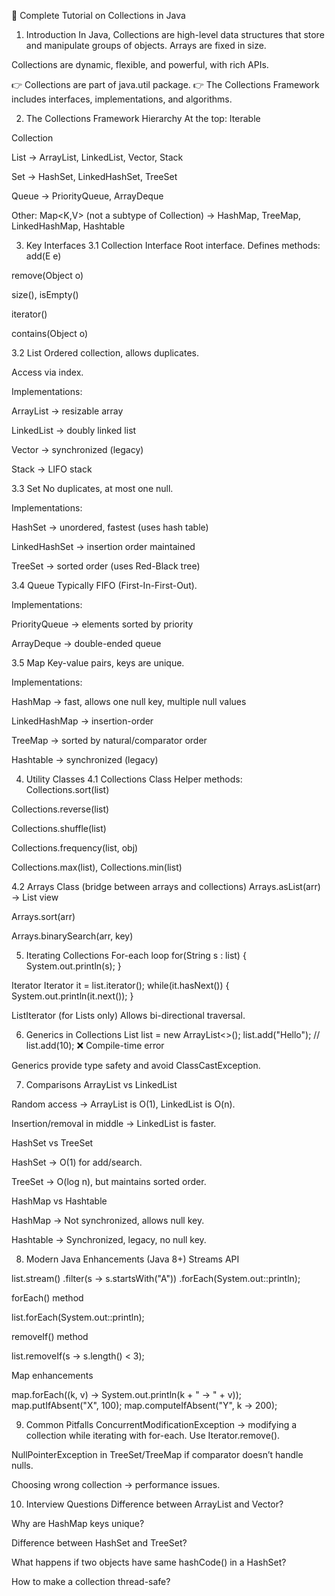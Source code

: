 📘 Complete Tutorial on Collections in Java

1. Introduction
In Java, Collections are high-level data structures that store and manipulate groups of objects.
Arrays are fixed in size.


Collections are dynamic, flexible, and powerful, with rich APIs.


👉 Collections are part of java.util package.
 👉 The Collections Framework includes interfaces, implementations, and algorithms.

2. The Collections Framework Hierarchy
At the top:
Iterable<E>


Collection<E>


List<E> → ArrayList, LinkedList, Vector, Stack


Set<E> → HashSet, LinkedHashSet, TreeSet


Queue<E> → PriorityQueue, ArrayDeque


Other:
Map<K,V> (not a subtype of Collection) → HashMap, TreeMap, LinkedHashMap, Hashtable



3. Key Interfaces
3.1 Collection Interface
Root interface. Defines methods:
add(E e)


remove(Object o)


size(), isEmpty()


iterator()


contains(Object o)


3.2 List
Ordered collection, allows duplicates.


Access via index.


Implementations:


ArrayList → resizable array


LinkedList → doubly linked list


Vector → synchronized (legacy)


Stack → LIFO stack


3.3 Set
No duplicates, at most one null.


Implementations:


HashSet → unordered, fastest (uses hash table)


LinkedHashSet → insertion order maintained


TreeSet → sorted order (uses Red-Black tree)


3.4 Queue
Typically FIFO (First-In-First-Out).


Implementations:


PriorityQueue → elements sorted by priority


ArrayDeque → double-ended queue


3.5 Map
Key-value pairs, keys are unique.


Implementations:


HashMap → fast, allows one null key, multiple null values


LinkedHashMap → insertion-order


TreeMap → sorted by natural/comparator order


Hashtable → synchronized (legacy)



4. Utility Classes
4.1 Collections Class
Helper methods:
Collections.sort(list)


Collections.reverse(list)


Collections.shuffle(list)


Collections.frequency(list, obj)


Collections.max(list), Collections.min(list)


4.2 Arrays Class (bridge between arrays and collections)
Arrays.asList(arr) → List view


Arrays.sort(arr)


Arrays.binarySearch(arr, key)



5. Iterating Collections
For-each loop
for(String s : list) {
    System.out.println(s);
}

Iterator
Iterator<String> it = list.iterator();
while(it.hasNext()) {
    System.out.println(it.next());
}

ListIterator (for Lists only)
Allows bi-directional traversal.



6. Generics in Collections
List<String> list = new ArrayList<>();
list.add("Hello");
// list.add(10); ❌ Compile-time error

Generics provide type safety and avoid ClassCastException.

7. Comparisons
ArrayList vs LinkedList


Random access → ArrayList is O(1), LinkedList is O(n).


Insertion/removal in middle → LinkedList is faster.


HashSet vs TreeSet


HashSet → O(1) for add/search.


TreeSet → O(log n), but maintains sorted order.


HashMap vs Hashtable


HashMap → Not synchronized, allows null key.


Hashtable → Synchronized, legacy, no null key.



8. Modern Java Enhancements (Java 8+)
Streams API


list.stream()
    .filter(s -> s.startsWith("A"))
    .forEach(System.out::println);

forEach() method


list.forEach(System.out::println);

removeIf() method


list.removeIf(s -> s.length() < 3);

Map enhancements


map.forEach((k, v) -> System.out.println(k + " -> " + v));
map.putIfAbsent("X", 100);
map.computeIfAbsent("Y", k -> 200);


9. Common Pitfalls
ConcurrentModificationException → modifying a collection while iterating with for-each. Use Iterator.remove().


NullPointerException in TreeSet/TreeMap if comparator doesn’t handle nulls.


Choosing wrong collection → performance issues.



10. Interview Questions
Difference between ArrayList and Vector?


Why are HashMap keys unique?


Difference between HashSet and TreeSet?


What happens if two objects have same hashCode() in a HashSet?


How to make a collection thread-safe?
